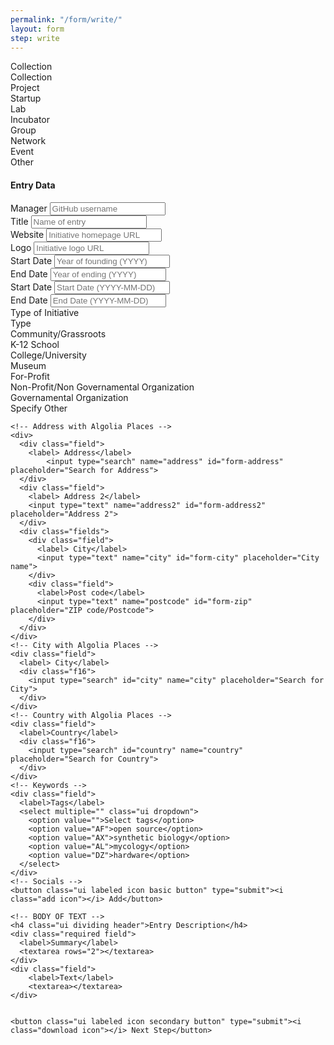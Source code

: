 ```yaml
---
permalink: "/form/write/"
layout: form
step: write
---
```


<form class="ui equal width form">
<!-- Collection -->
  <div class="required field">
    <label>
      Collection
    </label>
      <div class="ui selection dropdown">
         <input type="hidden" name="collection">
         <i class="dropdown icon"></i>
         <div class="default text">Collection</div>
         <div class="menu">
             <div class="item" data-value="project"><i class="travel icon"></i> Project</div>
             <div class="item" data-value="startup"><i class="rocket icon"></i> Startup</div>
             <div class="item" data-value="lab"><i class="lab icon"></i> Lab</div>
             <div class="item" data-value="incubator"><i class="leaf icon"></i> Incubator</div>
             <div class="item" data-value="group"><i class="users icon"></i> Group</div>
             <div class="item" data-value="network"><i class="share alternative icon"></i> Network</div>
             <div class="item" data-value="event"><i class="ticket icon"></i> Event</div>
             <div class="item" data-value="other"><i class="umbrella icon"></i> Other</div>
         </div>
     </div>
  </div>
  <h4 class="ui dividing header">Entry Data</h4>
  <!-- Entry Manager -->
  <div class="required field">
    <label> Manager</label>
    <input type="text" name="manager" placeholder="GitHub username">
  </div>
  <!-- Name of Initiative -->
  <div class="required field">
    <label> Title</label>
    <input type="text" name="title" placeholder="Name of entry">
  </div>
  <!-- Homepage URL -->
  <div class="required field">
    <label>Website</label>
    <input type="text" name="website" placeholder="Initiative homepage URL">
  </div>
  <!-- Logo URL -->
  <div class="field">
    <label> Logo</label>
    <input type="text" name="logo" placeholder="Initiative logo URL">
  </div>
  <!-- Established -->
  <div class="fields">
    <div class="required field">
      <label>Start Date</label>
      <input type="text" name="start-date" placeholder="Year of founding (YYYY)">
    </div>
    <div class="field">
      <label>End Date</label>
      <input type="text" name="until" placeholder="Year of ending (YYYY)">
    </div>
  </div>
  <!-- Dates (only for Events)-->
  <div class="fields">
    <div class="required field">
      <label>Start Date</label>
      <input type="text" name="date-start" placeholder="Start Date (YYYY-MM-DD)">
    </div>
    <div class="required field">
      <label>End Date</label>
      <input type="text" name="date-end" placeholder="End Date (YYYY-MM-DD)">
    </div>
  </div>
  <!-- Host Organization -->

  <!-- Type of Organization -->
  <div class="required field">
    <label>
      Type of Initiative
    </label>
      <div class="ui selection dropdown">
         <input type="hidden" name="collection">
         <i class="dropdown icon"></i>
         <div class="default text">Type</div>
         <div class="menu">
             <div class="item" data-value="community">Community/Grassroots</div>
             <div class="item" data-value="school">K-12 School</div>
             <div class="item" data-value="university">College/University</div>
             <div class="item" data-value="museum">Museum</div>
             <div class="item" data-value="for-profit">For-Profit</div>
             <div class="item" data-value="non-profit">Non-Profit/Non Governamental Organization</div>
             <div class="item" data-value="governamental">Governamental Organization</div>
             <div class="item" data-value="specify">Specify Other</div>
         </div>
     </div>
  </div>
  <!-- Affiliates -->

  <!-- Location -->
    <!-- Address with Algolia Places -->
    <div>
      <div class="field">
        <label> Address</label>
            <input type="search" name="address" id="form-address" placeholder="Search for Address">
      </div>
      <div class="field">
        <label> Address 2</label>
        <input type="text" name="address2" id="form-address2" placeholder="Address 2">
      </div>
      <div class="fields">
        <div class="field">
          <label> City</label>
          <input type="text" name="city" id="form-city" placeholder="City name">
        </div>
        <div class="field">
          <label>Post code</label>
          <input type="text" name="postcode" id="form-zip" placeholder="ZIP code/Postcode">
        </div>
      </div>
    </div>
    <!-- City with Algolia Places -->
    <div class="field">
      <label> City</label>
      <div class="f16">
        <input type="search" id="city" name="city" placeholder="Search for City">
      </div>
    </div>
    <!-- Country with Algolia Places -->
    <div class="field">
      <label>Country</label>
      <div class="f16">
        <input type="search" id="country" name="country" placeholder="Search for Country">
      </div>
    </div>
    <!-- Keywords -->
    <div class="field">
      <label>Tags</label>
      <select multiple="" class="ui dropdown">
        <option value="">Select tags</option>
        <option value="AF">open source</option>
        <option value="AX">synthetic biology</option>
        <option value="AL">mycology</option>
        <option value="DZ">hardware</option>
      </select>
    </div>
    <!-- Socials -->
    <button class="ui labeled icon basic button" type="submit"><i class="add icon"></i> Add</button>

    <!-- BODY OF TEXT -->
    <h4 class="ui dividing header">Entry Description</h4>
    <div class="required field">
      <label>Summary</label>
      <textarea rows="2"></textarea>
    </div>
    <div class="field">
        <label>Text</label>
        <textarea></textarea>
    </div>


    <button class="ui labeled icon secondary button" type="submit"><i class="download icon"></i> Next Step</button>
  </form>
